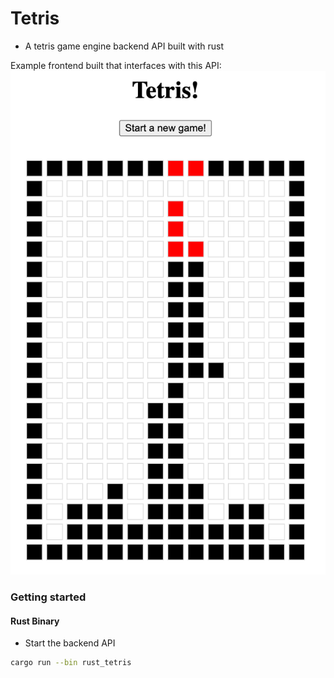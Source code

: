# Tetris
* A tetris game engine backend API built with rust

Example frontend built that interfaces with this API:
![](images/game6.png)

### Getting started

#### Rust Binary

* Start the backend API

```bash
cargo run --bin rust_tetris
```

